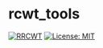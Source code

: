 # rcwt_tools
[![RRCWT](https://github.com/groupylang/rcwt_tools/workflows/rcwt_tools/badge.svg)](https://github.com/groupylang/rcwt_tools/actions)
[![License: MIT](https://img.shields.io/badge/License-MIT-yellow.svg)](LICENSE)